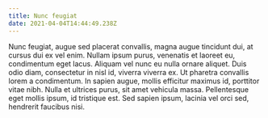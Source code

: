```yaml
---
title: Nunc feugiat
date: 2021-04-04T14:44:49.238Z
---
```

<!--StartFragment-->

Nunc feugiat, augue sed placerat convallis, magna augue tincidunt dui, at cursus dui ex vel enim. Nullam ipsum purus, venenatis et laoreet eu, condimentum eget lacus. Aliquam vel nunc eu nulla ornare aliquet. Duis odio diam, consectetur in nisl id, viverra viverra ex. Ut pharetra convallis lorem a condimentum. In sapien augue, mollis efficitur maximus id, porttitor vitae nibh. Nulla et ultrices purus, sit amet vehicula massa. Pellentesque eget mollis ipsum, id tristique est. Sed sapien ipsum, lacinia vel orci sed, hendrerit faucibus nisi.

<!--EndFragment-->